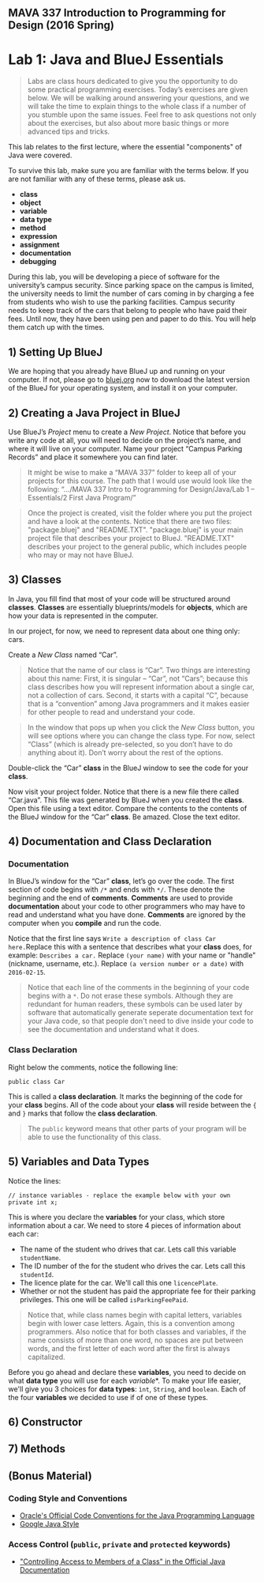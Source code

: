 ## MAVA 337 Introduction to Programming for Design  (2016 Spring)

# Lab 1: Java and BlueJ Essentials

> Labs are class hours dedicated to give you the opportunity to do some practical programming exercises. Today’s exercises are given below. We will be walking around answering your questions, and we will take the time to explain things to the whole class if a number of you stumble upon the same issues. Feel free to ask questions not only about the exercises, but also about more basic things or more advanced tips and tricks.

This lab relates to the first lecture, where the essential "components" of Java were covered.

To survive this lab, make sure you are familiar with the terms below. If you are not familiar with any of these terms, please ask us.

- **class**
- **object**
- **variable**
- **data type**
- **method**
- **expression**
- **assignment**
- **documentation**
- **debugging**

During this lab, you will be developing a piece of software for the university’s campus security. Since parking space on the campus is limited, the university needs to limit the number of cars coming in by charging a fee from students who wish to use the parking facilities. Campus security needs to keep track of the cars that belong to people who have paid their fees. Until now, they have been using pen and paper to do this. You will help them catch up with the times.

## 1) Setting Up BlueJ

We are hoping that you already have BlueJ up and running on your computer. If not, please go to [bluej.org](http://www.bluej.org) now to download the latest version of the BlueJ for your operating system, and install it on your computer.

## 2) Creating a Java Project in BlueJ

Use BlueJ’s *Project* menu to create a *New Project*. Notice that before you write any code at all, you will need to decide on the project’s name, and where it will live on your computer. Name your project “Campus Parking Records” and place it somewhere you can find later.

> It might be wise to make a “MAVA 337” folder to keep all of your projects for this course. The path that I would use would look like the following:
“…/MAVA 337 Intro to Programming for Design/Java/Lab 1 – Essentials/2 First Java Program/”

> Once the project is created, visit the folder where you put the project and have a look at the contents. Notice that there are two files: "package.bluej" and "README.TXT". "package.bluej" is your main project file that describes your project to BlueJ. "README.TXT" describes your project to the general public, which includes people who may or may not have BlueJ.

## 3)	Classes

In Java, you fill find that most of your code will be structured around **classes**. **Classes** are essentially blueprints/models for **objects**, which are how your data is represented in the computer.

In our project, for now, we need to represent data about one thing only: cars.

Create a *New Class* named “Car”.

> Notice that the name of  our class is “Car”. Two things are interesting about this name: First, it is singular – “Car”, not “Cars”; because this class describes how you will represent information about a single car, not a collection of cars. Second, it starts with a capital “C”, because that is a “convention” among Java programmers and it makes easier for other people to read and understand your code.

> In the window that pops up when you click the *New Class* button, you will see options where you can change the class type. For now, select “Class” (which is already pre-selected, so you don’t have to do anything about it). Don’t worry about the rest of the options.

Double-click the “Car” **class** in the BlueJ window to see the code for your **class**.

Now visit your project folder. Notice that there is a new file there called “Car.java”. This file was generated by BlueJ when you created the **class**. Open this file using a text editor. Compare the contents to the contents of the BlueJ window for the “Car” **class**. Be amazed. Close the text editor.

## 4) Documentation and Class Declaration

### Documentation

In BlueJ’s window for the “Car” **class**, let’s go over the code. The first section of code begins with `/*` and ends with `*/`. These denote the beginning and the end of **comments**. **Comments** are used to provide **documentation** about your code to other programmers who may have to read and understand what you have done. **Comments** are ignored by the computer when you **compile** and run the code.

Notice that the first line says `Write a description of class Car here.`Replace this with a sentence that describes what your **class** does, for example: `Describes a car.` Replace `(your name)` with your name or "handle" (nickname, username, etc.). Replace `(a version number or a date)` with `2016-02-15`.

> Notice that each line of the comments in the beginning of your code begins with a `*`. Do not erase these symbols. Although they are redundant for human readers, these symbols can be used later by software that automatically generate seperate documentation text for your Java code, so that people don't need to dive inside your code to see the documentation and understand what it does.

### Class Declaration

Right below the comments, notice the following line:

    public class Car

This is called a **class declaration**. It marks the beginning of the code for your **class** begins. All of the code about your **class** will reside between the `{` and `}` marks that follow the **class declaration**.

> The `public` keyword means that other parts of your program will be able to use the functionality of this class.

## 5) Variables and Data Types

Notice the lines:

    // instance variables - replace the example below with your own
    private int x;

This is where you declare the **variables** for your class, which store information about a car. We need to store 4 pieces of information about each car:

- The name of the student who drives that car. Lets call this variable `studentName`.
- The ID number of the for the student who drives the car. Lets call this `studentId`.
- The licence plate for the car. We'll call this one `licencePlate`.
- Whether or not the student has paid the appropriate fee for their parking privileges. This one will be called `isParkingFeePaid`.

> Notice that, while class names begin with capital letters, variables begin with lower case letters. Again, this is a convention among programmers. Also notice that for both classes and variables, if the name consists of more than one word, no spaces are put between words, and the first letter of each word after the first is always capitalized.

Before you go ahead and declare these **variables**, you need to decide on what **data type** you will use for each *variable**. To make your life easier, we'll give you 3 choices for **data types**: `ìnt`, `String`, and `boolean`. Each of the four **variables** we decided to use if of one of these types.

## 6) Constructor

## 7) Methods

## (Bonus Material)

### Coding Style and Conventions

- [Oracle's Official Code Conventions for the Java Programming Language](http://www.oracle.com/technetwork/java/codeconvtoc-136057.html)
- [Google Java Style](https://google.github.io/styleguide/javaguide.html)

### Access Control (`public`, `private` and `protected` keywords)

- ["Controlling Access to Members of a Class" in the Official Java Documentation](http://docs.oracle.com/javase/tutorial/java/javaOO/accesscontrol.html)